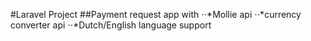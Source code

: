 #Laravel Project
##Payment request app with
⋅⋅*Mollie api
⋅⋅*currency converter api
⋅⋅*Dutch/English language support
